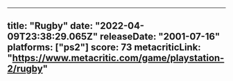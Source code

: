 
---
title: "Rugby"
date: "2022-04-09T23:38:29.065Z"
releaseDate: "2001-07-16"
platforms: ["ps2"]
score: 73
metacriticLink: "https://www.metacritic.com/game/playstation-2/rugby"
---
